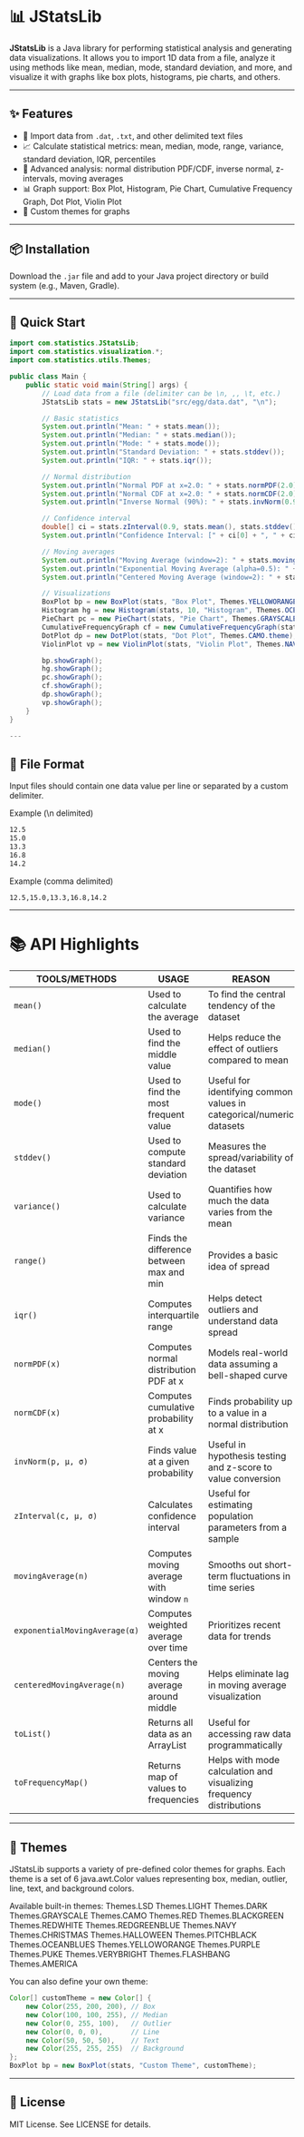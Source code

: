 # 📊 JStatsLib

**JStatsLib** is a Java library for performing statistical analysis and generating data visualizations. It allows you to import 1D data from a file, analyze it using methods like mean, median, mode, standard deviation, and more, and visualize it with graphs like box plots, histograms, pie charts, and others.

---

## ✨ Features

- 📂 Import data from `.dat`, `.txt`, and other delimited text files
- 📈 Calculate statistical metrics: mean, median, mode, range, variance, standard deviation, IQR, percentiles
- 🧠 Advanced analysis: normal distribution PDF/CDF, inverse normal, z-intervals, moving averages
- 📊 Graph support: Box Plot, Histogram, Pie Chart, Cumulative Frequency Graph, Dot Plot, Violin Plot
- 🌈 Custom themes for graphs

---

## 📦 Installation
Download the `.jar` file and add to your Java project directory or build system (e.g., Maven, Gradle).

---

## 🚀 Quick Start

```java
import com.statistics.JStatsLib;
import com.statistics.visualization.*;
import com.statistics.utils.Themes;

public class Main {
    public static void main(String[] args) {
        // Load data from a file (delimiter can be \n, ,, \t, etc.)
        JStatsLib stats = new JStatsLib("src/egg/data.dat", "\n");

        // Basic statistics
        System.out.println("Mean: " + stats.mean());
        System.out.println("Median: " + stats.median());
        System.out.println("Mode: " + stats.mode());
        System.out.println("Standard Deviation: " + stats.stddev());
        System.out.println("IQR: " + stats.iqr());

        // Normal distribution
        System.out.println("Normal PDF at x=2.0: " + stats.normPDF(2.0));
        System.out.println("Normal CDF at x=2.0: " + stats.normCDF(2.0));
        System.out.println("Inverse Normal (90%): " + stats.invNorm(0.9, stats.mean(), stats.stddev()));

        // Confidence interval
        double[] ci = stats.zInterval(0.9, stats.mean(), stats.stddev());
        System.out.println("Confidence Interval: [" + ci[0] + ", " + ci[1] + "]");

        // Moving averages
        System.out.println("Moving Average (window=2): " + stats.movingAverage(2));
        System.out.println("Exponential Moving Average (alpha=0.5): " + stats.exponentialMovingAverage(0.5));
        System.out.println("Centered Moving Average (window=2): " + stats.centeredMovingAverage(2));

        // Visualizations
        BoxPlot bp = new BoxPlot(stats, "Box Plot", Themes.YELLOWORANGE.theme);
        Histogram hg = new Histogram(stats, 10, "Histogram", Themes.OCEANBLUES.theme);
        PieChart pc = new PieChart(stats, "Pie Chart", Themes.GRAYSCALE.theme);
        CumulativeFrequencyGraph cf = new CumulativeFrequencyGraph(stats, "Cumulative Frequency", Themes.LSD.theme);
        DotPlot dp = new DotPlot(stats, "Dot Plot", Themes.CAMO.theme);
        ViolinPlot vp = new ViolinPlot(stats, "Violin Plot", Themes.NAVY.theme);

        bp.showGraph();
        hg.showGraph();
        pc.showGraph();
        cf.showGraph();
        dp.showGraph();
        vp.showGraph();
    }
}

---

```
## 📂 File Format
Input files should contain one data value per line or separated by a custom delimiter.

Example (\n delimited)
```txt
12.5
15.0
13.3
16.8
14.2
```

Example (comma delimited)
```txt
12.5,15.0,13.3,16.8,14.2
```

---

# 📚 API Highlights

| TOOLS/METHODS               | USAGE                                     | REASON                                                                 |
|----------------------------|-------------------------------------------|------------------------------------------------------------------------|
| `mean()`                   | Used to calculate the average             | To find the central tendency of the dataset                            |
| `median()`                 | Used to find the middle value             | Helps reduce the effect of outliers compared to mean                   |
| `mode()`                   | Used to find the most frequent value      | Useful for identifying common values in categorical/numeric datasets  |
| `stddev()`                 | Used to compute standard deviation        | Measures the spread/variability of the dataset                         |
| `variance()`               | Used to calculate variance                | Quantifies how much the data varies from the mean                      |
| `range()`                  | Finds the difference between max and min  | Provides a basic idea of spread                                        |
| `iqr()`                    | Computes interquartile range              | Helps detect outliers and understand data spread                       |
| `normPDF(x)`               | Computes normal distribution PDF at x     | Models real-world data assuming a bell-shaped curve                   |
| `normCDF(x)`               | Computes cumulative probability at x      | Finds probability up to a value in a normal distribution               |
| `invNorm(p, μ, σ)`         | Finds value at a given probability         | Useful in hypothesis testing and z-score to value conversion           |
| `zInterval(c, μ, σ)`       | Calculates confidence interval            | Useful for estimating population parameters from a sample              |
| `movingAverage(n)`         | Computes moving average with window `n`   | Smooths out short-term fluctuations in time series                     |
| `exponentialMovingAverage(α)` | Computes weighted average over time     | Prioritizes recent data for trends                                     |
| `centeredMovingAverage(n)`| Centers the moving average around middle  | Helps eliminate lag in moving average visualization                   |
| `toList()`                 | Returns all data as an ArrayList          | Useful for accessing raw data programmatically                         |
| `toFrequencyMap()`         | Returns map of values to frequencies      | Helps with mode calculation and visualizing frequency distributions    |

---

## 🎨 Themes
JStatsLib supports a variety of pre-defined color themes for graphs. Each theme is a set of 6 java.awt.Color values representing box, median, outlier, line, text, and background colors.

Available built-in themes:
Themes.LSD
Themes.LIGHT
Themes.DARK
Themes.GRAYSCALE
Themes.CAMO
Themes.RED
Themes.BLACKGREEN
Themes.REDWHITE
Themes.REDGREENBLUE
Themes.NAVY
Themes.CHRISTMAS
Themes.HALLOWEEN
Themes.PITCHBLACK
Themes.OCEANBLUES
Themes.YELLOWORANGE
Themes.PURPLE
Themes.PUKE
Themes.VERYBRIGHT
Themes.FLASHBANG
Themes.AMERICA

You can also define your own theme:

```java
Color[] customTheme = new Color[] {
    new Color(255, 200, 200), // Box
    new Color(100, 100, 255), // Median
    new Color(0, 255, 100),   // Outlier
    new Color(0, 0, 0),       // Line
    new Color(50, 50, 50),    // Text
    new Color(255, 255, 255)  // Background
};
BoxPlot bp = new BoxPlot(stats, "Custom Theme", customTheme);
```

---

## 📝 License
MIT License. See LICENSE for details.
